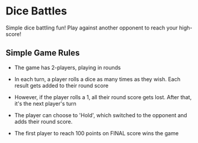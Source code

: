 # Dice Battles

Simple dice battling fun! Play against another opponent to reach your high-score!

## Simple Game Rules

- The game has 2-players, playing in rounds
- In each turn, a player rolls a dice as many times as they wish. Each result gets added to their round score
- However, if the player rolls a 1, all their round score gets lost. After that, it's the next player's turn
- The player can choose to 'Hold', which switched to the opponent and adds their round score.

- The first player to reach 100 points on FINAL score wins the game
